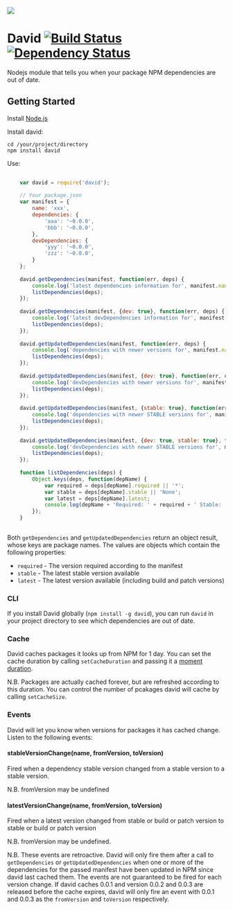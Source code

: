 <img src="https://raw.github.com/alanshaw/david-www/master/david.png"/>

David [![Build Status](https://travis-ci.org/alanshaw/david.png)](https://travis-ci.org/alanshaw/david) [![Dependency Status](https://david-dm.org/alanshaw/david.png)](https://david-dm.org/alanshaw/david)
=====

Nodejs module that tells you when your package NPM dependencies are out of date.

Getting Started
---------------

Install [Node.js](http://nodejs.org/)

Install david:

	cd /your/project/directory
	npm install david

Use:

```javascript
	
	var david = require('david');
	
	// Your package.json
	var manifest = {
		name: 'xxx',
		dependencies: {
			'aaa': '~0.0.0',
			'bbb': '~0.0.0',
		},
		devDependencies: {
			'yyy': '~0.0.0',
			'zzz': '~0.0.0',
		}
	};
	
	david.getDependencies(manifest, function(err, deps) {
		console.log('latest dependencies information for', manifest.name);
		listDependencies(deps);
	});
	
	david.getDependencies(manifest, {dev: true}, function(err, deps) {
		console.log('latest devDependencies information for', manifest.name);
		listDependencies(deps);
	});
	
	david.getUpdatedDependencies(manifest, function(err, deps) {
		console.log('dependencies with newer versions for', manifest.name);
		listDependencies(deps);
	});
	
	david.getUpdatedDependencies(manifest, {dev: true}, function(err, deps) {
		console.log('devDependencies with newer versions for', manifest.name);
		listDependencies(deps);
	});
	
	david.getUpdatedDependencies(manifest, {stable: true}, function(err, deps) {
		console.log('dependencies with newer STABLE versions for', manifest.name);
		listDependencies(deps);
	});
	
	david.getUpdatedDependencies(manifest, {dev: true, stable: true}, function(err, deps) {
		console.log('devDependencies with newer STABLE versions for', manifest.name);
		listDependencies(deps);
	});
	
	function listDependencies(deps) {
		Object.keys(deps, function(depName) {
			var required = deps[depName].required || '*';
			var stable = deps[depName].stable || 'None';
			var latest = deps[depName].latest;
			console.log(depName + 'Required: ' + required + ' Stable: ' + stable + ' Latest: ' + latest);
		});
	}
	
```

Both `getDependencies` and `getUpdatedDependencies` return an object result, whose keys are package names. The values are objects which contain the following properties:

- `required` - The version required according to the manifest
- `stable` - The latest stable version available
- `latest` - The latest version available (including build and patch versions)

### CLI

If you install David globally (`npm install -g david`), you can run `david` in your project directory to see which dependencies are out of date.

### Cache

David caches packages it looks up from NPM for 1 day. You can set the cache duration by calling `setCacheDuration` and passing it a [moment](http://momentjs.com/docs/) [duration](http://momentjs.com/docs/#/durations/).

N.B. Packages are actually cached forever, but are refreshed according to this duration. You can control the number of pcakages david will cache by calling `setCacheSize`.


### Events

David will let you know when versions for packages it has cached change. Listen to the following events:

#### stableVersionChange(name, fromVersion, toVersion)

Fired when a dependency stable version changed from a stable version to a stable version.

N.B. fromVersion may be undefined

#### latestVersionChange(name, fromVersion, toVersion)

Fired when a latest version changed from stable or build or patch version to stable or build or patch version

N.B. fromVersion may be undefined.

N.B. These events are retroactive. David will only fire them after a call to `getDependencies` or `getUpdatedDependencies` when one or more of the dependencies for the passed manifest have been updated in NPM since david last cached them. The events are not guaranteed to be fired for each version change. If david caches 0.0.1 and version 0.0.2 and 0.0.3 are released before the cache expires, david will only fire an event with 0.0.1 and 0.0.3 as the `fromVersion` and `toVersion` respectively.
